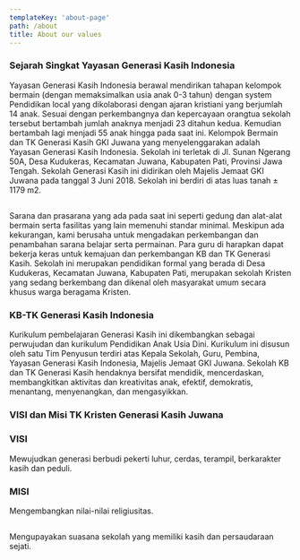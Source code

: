 ```yaml
---
templateKey: 'about-page'
path: /about
title: About our values
---
```

### Sejarah Singkat Yayasan Generasi Kasih Indonesia
Yayasan Generasi Kasih Indonesia berawal mendirikan tahapan kelompok bermain (dengan memaksimalkan usia anak 0-3 tahun) dengan system Pendidikan local yang dikolaborasi dengan ajaran kristiani yang berjumlah 14 anak. Sesuai dengan perkembangnya dan kepercayaan orangtua sekolah tersebut bertambah jumlah anaknya menjadi 23 ditahun kedua. Kemudian bertambah lagi menjadi 55 anak hingga pada saat ini.
Kelompok Bermain dan TK Generasi Kasih GKI Juwana yang menyelenggarakan adalah Yayasan Generasi Kasih Indonesia. Sekolah ini terletak di Jl. Sunan Ngerang 50A, Desa Kudukeras, Kecamatan Juwana, Kabupaten Pati, Provinsi Jawa Tengah. Sekolah Generasi Kasih ini didirikan oleh Majelis Jemaat GKI Juwana pada tanggal 3 Juni 2018. Sekolah ini berdiri di atas luas tanah  ± 1179 m2.
##
Sarana dan prasarana yang ada pada saat ini seperti gedung dan alat-alat bermain serta fasilitas yang lain memenuhi standar minimal. Meskipun ada kekurangan, kami berusaha untuk mengadakan perkembangan dan penambahan sarana belajar serta permainan.  Para guru di harapkan dapat bekerja keras untuk kemajuan dan perkembangan KB dan TK Generasi Kasih. Sekolah ini merupakan pendidikan formal yang berada di Desa Kudukeras,  Kecamatan Juwana,  Kabupaten Pati, merupakan sekolah Kristen yang sedang berkembang dan dikenal oleh masyarakat umum secara khusus warga beragama Kristen.

### KB-TK Generasi Kasih Indonesia
Kurikulum pembelajaran Generasi Kasih ini dikembangkan sebagai perwujudan dan kurikulum Pendidikan Anak Usia Dini. Kurikulum ini disusun oleh satu Tim Penyusun terdiri atas Kepala Sekolah, Guru, Pembina, Yayasan Generasi Kasih Indonesia, Majelis Jemaat GKI Juwana.
Sekolah KB dan TK Generasi Kasih hendaknya bersifat mendidik, mencerdaskan, membangkitkan aktivitas dan kreativitas anak, efektif, demokratis, menantang, menyenangkan, dan mengasyikkan.

### VISI dan Misi TK Kristen Generasi Kasih Juwana

### VISI
Mewujudkan generasi berbudi pekerti luhur, cerdas, terampil, berkarakter kasih dan peduli.

### MISI
Mengembangkan nilai-nilai religiusitas.
## 
Mengupayakan suasana sekolah yang memiliki kasih dan persaudaraan sejati.